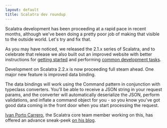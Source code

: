 ```yaml
---
layout: default
title: Scalatra dev roundup
---
```


Scalatra development has been proceeding at a rapid pace in recent months,
although we've been doing a pretty poor job of making that visible to the
outside world. Let's try and fix that.

As you may have noticed, we released the 2.1.x series of Scalatra, and
to celebrate that release we also built out an improved website with better
instructions for [getting started](http://scalatra.org/2.2/getting-started/) and performing [common development tasks](http://scalatra.org/2.2/guides/).

Development on Scalatra 2.2.x is now proceeding full steam ahead.
One major new feature is improved data binding.

The data bindings will work using the Command pattern in conjunction with
typeclass converters. You'll be able to receive a JSON string in your request
params, and the converter will automatically deserialize the JSON, perform
validations, and inflate a command object for you - so you know you've got
good data coming in the front door when you start processing the request.

[Ivan Porto Carrero](https://twitter.com/casualjim), the Scalatra core team
member working on this, has offered an advance sneak-peek
[on his blog](http://flanders.co.nz/2012/09/08/typeclass-based-databinding-for-scalatra/).
